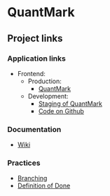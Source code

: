 # QuantMark

## Project links

### Application links
* Frontend:
  * Production:
    * [QuantMark](http://quantmark.herokuapp.com/)
  * Development:
    * [Staging of QuantMark](https://ohtup-staging.cs.helsinki.fi/quantmark/)
    * [Code on Github](https://github.com/ohtu2021-kvantti/WebMark)
    
### Documentation
* [Wiki](https://github.com/ohtu2021-kvantti/QuantMark/wiki)

### Practices

* [Branching](https://github.com/quantum-ohtu/QuantMark/blob/main/documentation/branching_practices.md)
* [Definition of Done](https://github.com/quantum-ohtu/QuantMark/blob/main/documentation/DoD_practices.md)
